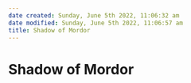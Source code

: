 ```yaml
---
date created: Sunday, June 5th 2022, 11:06:32 am
date modified: Sunday, June 5th 2022, 11:06:57 am
title: Shadow of Mordor
---
```


# Shadow of Mordor
